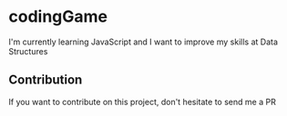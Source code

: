 # codingGame
I'm currently learning JavaScript and I want to improve my skills at Data Structures

## Contribution
If you want to contribute on this project, don't hesitate to send me a PR
